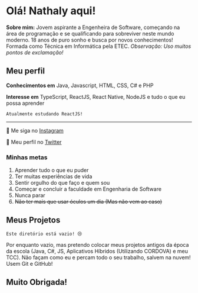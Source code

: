 # Olá! Nathaly aqui!
 
 **Sobre mim:** Jovem aspirante a Engenheira de Software, começando na área de programação e se qualificando para sobreviver neste mundo moderno. 18 anos de puro sonho e busca por novos conhecimentos! Formada como Técnica em Informática pela ETEC.
 *Observação: Uso muitos pontos de exclamação!*

## Meu perfil

**Conhecimentos em** Java, Javascript, HTML, CSS, C# e PHP

**Interesse em** TypeScript, ReactJS, React Native, NodeJS e tudo o que eu possa aprender
    
    Atualmente estudando ReactJS!
***
:camera_flash: Me siga no [Instagram](https://www.instagram.com/valimnathaly/)

:parrot: Meu perfil no [Twitter](https://twitter.com/valimnathaly_)

### Minhas metas

1. Aprender tudo o que eu puder
2. Ter muitas experiências de vida
3. Sentir orgulho do que faço e quem sou
4. Começar e concluir a faculdade em Engenharia de Software
5. Nunca parar
6. ~~Não ter mais que usar óculos um dia (Mas não vem ao caso)~~ 

## Meus Projetos

```Este diretório está vazio! 😢 ```

Por enquanto vazio, mas pretendo colocar meus projetos antigos da época da escola (Java, C#, JS, Aplicativos Híbridos (Utilizando CORDOVA) e meu TCC). Não façam como eu e percam todo o seu trabalho, salvem na nuvem! Usem Git e GitHub!


## Muito Obrigada!